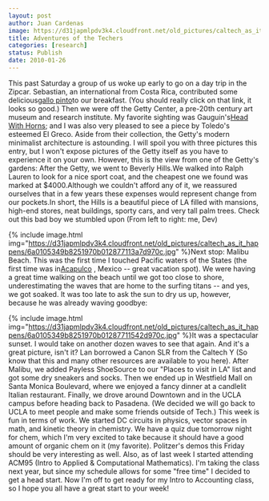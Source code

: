 ```yaml
---
layout: post
author: Juan Cardenas
image: https://d31japmlpdv3k4.cloudfront.net/old_pictures/caltech_as_it_happens/6a0105349b8251970b0120a80e16e3970b.jpg
title: Adventures of the Techers
categories: [research]
status: Publish
date: 2010-01-26
---
```


This past Saturday a group of us woke up early to go on a day trip in the Zipcar. Sebastian, an international from Costa Rica, contributed some delicious<a href="https://en.wikipedia.org/wiki/File:Gallo_Pinto_at_breakfast.jpg">gallo pinto</a>to our breakfast. (You should really click on that link, it looks so good.) Then we were off the Getty Center, a pre-20th century art museum and research institute. My favorite sighting was Gauguin's<a href="https://www.storyculture.com/blog/images/2008/10/27/2_paul_gauguin_head_with_horns.jpg"></a><a href="https://www.storyculture.com/blog/images/2008/10/27/2_paul_gauguin_head_with_horns.jpg" target="_blank">Head With Horns</a>; and I was also very pleased to see a piece by Toledo's esteemed El Greco. Aside from their collection, the Getty's modern minimalist architecture is astounding. I will spoil you with three pictures this entry, but I won't expose pictures of the Getty itself as you have to experience it on your own. However, this is the view from one of the Getty's gardens:
After the Getty, we went to Beverly Hills.We walked into Ralph Lauren to look for a nice sport coat, and the cheapest one we found was marked at $4000.Although we couldn't afford any of it, we reassured ourselves that in a few years these expenses would represent change from our pockets.In short, the Hills is a beautiful piece of LA filled with mansions, high-end stores, neat buildings, sporty cars, and very tall palm trees. Check out this bad boy we stumbled upon (From left to right: me, Dev)

{% include image.html img="https://d31japmlpdv3k4.cloudfront.net/old_pictures/caltech_as_it_happens/6a0105349b8251970b012877113a7d970c.jpg" %}Next stop: Malibu Beach. This was the first time I touched Pacific waters of the States (the first time was in<a href="https://img158.echo.cx/img158/5081/acapulco412yb.jpg" target="_blank">Acapulco</a> , Mexico -- great vacation spot). We were having a great time walking on the beach until we got too close to shore, underestimating the waves that are home to the surfing titans -- and yes, we got soaked. It was too late to ask the sun to dry us up, however, because he was already waving goodbye:

{% include image.html img="https://d31japmlpdv3k4.cloudfront.net/old_pictures/caltech_as_it_happens/6a0105349b8251970b01287711542d970c.jpg" %}It was a spectacular sunset. I would take on another dozen waves to see that again. And it's a great picture, isn't it? Lan borrowed a Canon SLR from the Caltech Y (So know that this and many other resources are available to you here). After Malibu, we added Payless ShoeSource to our "Places to visit in LA" list and got some dry sneakers and socks. Then we ended up in Westfield Mall on Santa Monica Boulevard, where we enjoyed a fancy dinner at a candlelit Italian restaurant. Finally, we drove around Downtown and in the UCLA campus before heading back to Pasadena. (We decided we will go back to UCLA to meet people and make some friends outside of Tech.)
This week is fun in terms of work. We started DC circuits in physics, vector spaces in math, and kinetic theory in chemistry. We have a quiz due tomorrow night for chem, which I'm very excited to take because it should have a good amount of organic chem on it (my favorite). Politzer's demos this Friday should be very interesting as well. Also, as of last week I started attending ACM95 (Intro to Applied &amp; Computational Mathematics). I'm taking the class next year, but since my schedule allows for some "free time" I decided to get a head start. Now I'm off to get ready for my Intro to Accounting class, so I hope you all have a great start to your week!

